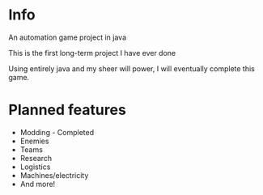 # Info

An automation game project in java

This is the first long-term project I have ever done

Using entirely java and my sheer will power, I will eventually complete this game.

# Planned features

<ul>
  <li>Modding - Completed
  <li>Enemies
  <li>Teams
  <li>Research
  <li>Logistics
  <li>Machines/electricity
  <li>And more!
</ul>
